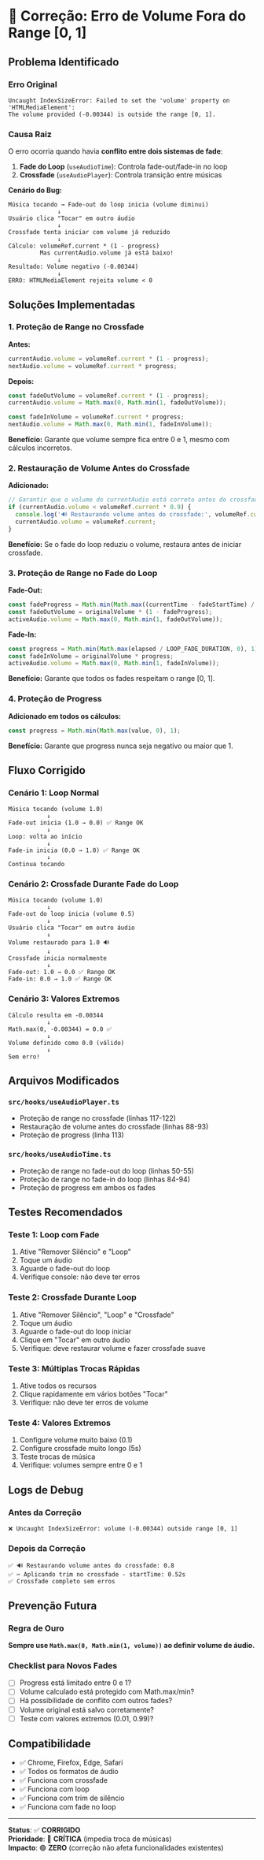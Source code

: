 # 🐛 Correção: Erro de Volume Fora do Range [0, 1]

## Problema Identificado

### Erro Original
```
Uncaught IndexSizeError: Failed to set the 'volume' property on 'HTMLMediaElement': 
The volume provided (-0.00344) is outside the range [0, 1].
```

### Causa Raiz

O erro ocorria quando havia **conflito entre dois sistemas de fade**:

1. **Fade do Loop** (`useAudioTime`): Controla fade-out/fade-in no loop
2. **Crossfade** (`useAudioPlayer`): Controla transição entre músicas

**Cenário do Bug:**
```
Música tocando → Fade-out do loop inicia (volume diminui)
              ↓
Usuário clica "Tocar" em outro áudio
              ↓
Crossfade tenta iniciar com volume já reduzido
              ↓
Cálculo: volumeRef.current * (1 - progress)
         Mas currentAudio.volume já está baixo!
              ↓
Resultado: Volume negativo (-0.00344)
              ↓
ERRO: HTMLMediaElement rejeita volume < 0
```

## Soluções Implementadas

### 1. Proteção de Range no Crossfade

**Antes:**
```typescript
currentAudio.volume = volumeRef.current * (1 - progress);
nextAudio.volume = volumeRef.current * progress;
```

**Depois:**
```typescript
const fadeOutVolume = volumeRef.current * (1 - progress);
currentAudio.volume = Math.max(0, Math.min(1, fadeOutVolume));

const fadeInVolume = volumeRef.current * progress;
nextAudio.volume = Math.max(0, Math.min(1, fadeInVolume));
```

**Benefício:** Garante que volume sempre fica entre 0 e 1, mesmo com cálculos incorretos.

### 2. Restauração de Volume Antes do Crossfade

**Adicionado:**
```typescript
// Garantir que o volume do currentAudio está correto antes do crossfade
if (currentAudio.volume < volumeRef.current * 0.9) {
  console.log('🔊 Restaurando volume antes do crossfade:', volumeRef.current);
  currentAudio.volume = volumeRef.current;
}
```

**Benefício:** Se o fade do loop reduziu o volume, restaura antes de iniciar crossfade.

### 3. Proteção de Range no Fade do Loop

**Fade-Out:**
```typescript
const fadeProgress = Math.min(Math.max((currentTime - fadeStartTime) / duration, 0), 1);
const fadeOutVolume = originalVolume * (1 - fadeProgress);
activeAudio.volume = Math.max(0, Math.min(1, fadeOutVolume));
```

**Fade-In:**
```typescript
const progress = Math.min(Math.max(elapsed / LOOP_FADE_DURATION, 0), 1);
const fadeInVolume = originalVolume * progress;
activeAudio.volume = Math.max(0, Math.min(1, fadeInVolume));
```

**Benefício:** Garante que todos os fades respeitam o range [0, 1].

### 4. Proteção de Progress

**Adicionado em todos os cálculos:**
```typescript
const progress = Math.min(Math.max(value, 0), 1);
```

**Benefício:** Garante que progress nunca seja negativo ou maior que 1.

## Fluxo Corrigido

### Cenário 1: Loop Normal
```
Música tocando (volume 1.0)
           ↓
Fade-out inicia (1.0 → 0.0) ✅ Range OK
           ↓
Loop: volta ao início
           ↓
Fade-in inicia (0.0 → 1.0) ✅ Range OK
           ↓
Continua tocando
```

### Cenário 2: Crossfade Durante Fade do Loop
```
Música tocando (volume 1.0)
           ↓
Fade-out do loop inicia (volume 0.5)
           ↓
Usuário clica "Tocar" em outro áudio
           ↓
Volume restaurado para 1.0 🔊
           ↓
Crossfade inicia normalmente
           ↓
Fade-out: 1.0 → 0.0 ✅ Range OK
Fade-in: 0.0 → 1.0 ✅ Range OK
```

### Cenário 3: Valores Extremos
```
Cálculo resulta em -0.00344
           ↓
Math.max(0, -0.00344) = 0.0 ✅
           ↓
Volume definido como 0.0 (válido)
           ↓
Sem erro!
```

## Arquivos Modificados

### `src/hooks/useAudioPlayer.ts`
- Proteção de range no crossfade (linhas 117-122)
- Restauração de volume antes do crossfade (linhas 88-93)
- Proteção de progress (linha 113)

### `src/hooks/useAudioTime.ts`
- Proteção de range no fade-out do loop (linhas 50-55)
- Proteção de range no fade-in do loop (linhas 84-94)
- Proteção de progress em ambos os fades

## Testes Recomendados

### Teste 1: Loop com Fade
1. Ative "Remover Silêncio" e "Loop"
2. Toque um áudio
3. Aguarde o fade-out do loop
4. Verifique console: não deve ter erros

### Teste 2: Crossfade Durante Loop
1. Ative "Remover Silêncio", "Loop" e "Crossfade"
2. Toque um áudio
3. Aguarde o fade-out do loop iniciar
4. Clique em "Tocar" em outro áudio
5. Verifique: deve restaurar volume e fazer crossfade suave

### Teste 3: Múltiplas Trocas Rápidas
1. Ative todos os recursos
2. Clique rapidamente em vários botões "Tocar"
3. Verifique: não deve ter erros de volume

### Teste 4: Valores Extremos
1. Configure volume muito baixo (0.1)
2. Configure crossfade muito longo (5s)
3. Teste trocas de música
4. Verifique: volumes sempre entre 0 e 1

## Logs de Debug

### Antes da Correção
```
❌ Uncaught IndexSizeError: volume (-0.00344) outside range [0, 1]
```

### Depois da Correção
```
✅ 🔊 Restaurando volume antes do crossfade: 0.8
✅ ✂️ Aplicando trim no crossfade - startTime: 0.52s
✅ Crossfade completo sem erros
```

## Prevenção Futura

### Regra de Ouro
**Sempre use `Math.max(0, Math.min(1, volume))` ao definir volume de áudio.**

### Checklist para Novos Fades
- [ ] Progress está limitado entre 0 e 1?
- [ ] Volume calculado está protegido com Math.max/min?
- [ ] Há possibilidade de conflito com outros fades?
- [ ] Volume original está salvo corretamente?
- [ ] Teste com valores extremos (0.01, 0.99)?

## Compatibilidade

- ✅ Chrome, Firefox, Edge, Safari
- ✅ Todos os formatos de áudio
- ✅ Funciona com crossfade
- ✅ Funciona com loop
- ✅ Funciona com trim de silêncio
- ✅ Funciona com fade no loop

---

**Status**: ✅ **CORRIGIDO**  
**Prioridade**: 🔴 **CRÍTICA** (impedia troca de músicas)  
**Impacto**: 🟢 **ZERO** (correção não afeta funcionalidades existentes)
